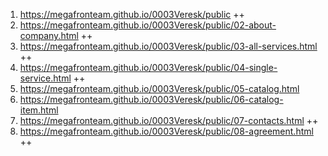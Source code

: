 1. <https://megafronteam.github.io/0003Veresk/public> ++
2. <https://megafronteam.github.io/0003Veresk/public/02-about-company.html> ++
3. <https://megafronteam.github.io/0003Veresk/public/03-all-services.html> ++
4. <https://megafronteam.github.io/0003Veresk/public/04-single-service.html> ++
5. <https://megafronteam.github.io/0003Veresk/public/05-catalog.html>
6. <https://megafronteam.github.io/0003Veresk/public/06-catalog-item.html>
7. <https://megafronteam.github.io/0003Veresk/public/07-contacts.html> ++
8. <https://megafronteam.github.io/0003Veresk/public/08-agreement.html> ++